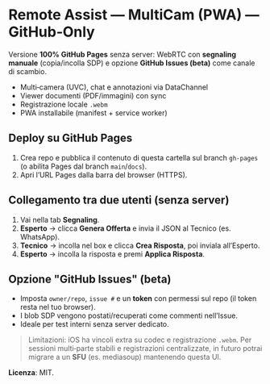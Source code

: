 # Remote Assist — MultiCam (PWA) — GitHub‑Only

Versione **100% GitHub Pages** senza server: WebRTC con **segnaling manuale** (copia/incolla SDP) e opzione **GitHub Issues (beta)** come canale di scambio.
- Multi‑camera (UVC), chat e annotazioni via DataChannel
- Viewer documenti (PDF/immagini) con sync
- Registrazione locale `.webm`
- PWA installabile (manifest + service worker)

## Deploy su GitHub Pages
1. Crea repo e pubblica il contenuto di questa cartella sul branch `gh-pages` (o abilita Pages dal branch `main`/`docs`).
2. Apri l’URL Pages dalla barra del browser (HTTPS).

## Collegamento tra due utenti (senza server)
1. Vai nella tab **Segnaling**.
2. **Esperto** → clicca **Genera Offerta** e invia il JSON al Tecnico (es. WhatsApp).
3. **Tecnico** → incolla nel box e clicca **Crea Risposta**, poi inviala all’Esperto.
4. **Esperto** → incolla la risposta e premi **Applica Risposta**.

## Opzione "GitHub Issues" (beta)
- Imposta `owner/repo`, `issue #` e un **token** con permessi sul repo (il token resta nel tuo browser).
- I blob SDP vengono postati/recuperati come commenti nell’Issue.
- Ideale per test interni senza server dedicato.

> Limitazioni: iOS ha vincoli extra su codec e registrazione `.webm`. Per sessioni multi‑parte stabili e registrazioni centralizzate, in futuro potrai migrare a un **SFU** (es. mediasoup) mantenendo questa UI.

**Licenza**: MIT.

